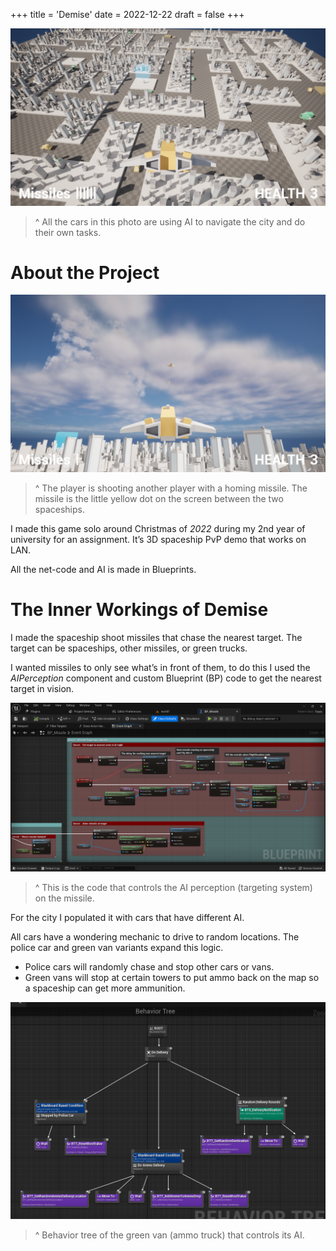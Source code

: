 +++
title = 'Demise'
date = 2022-12-22
draft = false
+++

![Image](spaceship.png)
> ^ All the cars in this photo are using AI to navigate the city and do their own tasks. 



# About the Project

![Image](shot-missile.png)
> ^ The player is shooting another player with a homing missile. The missile is the little yellow dot on the screen between the two spaceships.

I made this game solo around Christmas of *2022* during my 2nd year of university for an assignment. It’s 3D spaceship PvP demo that works on LAN.

All the net-code and AI is made in Blueprints.



# The Inner Workings of Demise

I made the spaceship shoot missiles that chase the nearest target. The target can be spaceships, other missiles, or green trucks.

I wanted missiles to only see what’s in front of them, to do this I used the *AIPerception* component and custom Blueprint (BP) code to get the nearest target in vision.

![Image](missile-code-snippet.png)
> ^ This is the code that controls the AI perception (targeting system) on the missile. 

For the city I populated it with cars that have different AI.

All cars have a wondering mechanic to drive to random locations. The police car and green van variants expand this logic.

- Police cars will randomly chase and stop other cars or vans.
- Green vans will stop at certain towers to put ammo back on the map so a spaceship can get more ammunition.

![Image](bt-blueprint-of-ammo-truck.png)
> ^ Behavior tree of the green van (ammo truck) that controls its AI.
